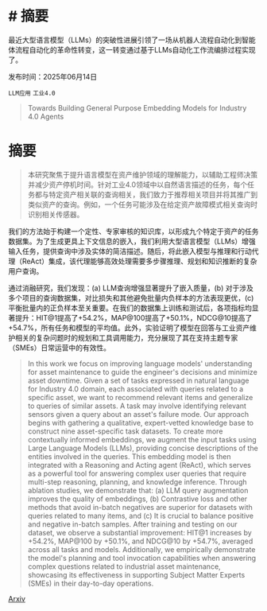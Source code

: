 # # 摘要
最近大型语言模型（LLMs）的突破性进展引领了一场从机器人流程自动化到智能体流程自动化的革命性转变，这一转变通过基于LLMs自动化工作流编排过程实现了。

发布时间：2025年06月14日

`LLM应用` `工业4.0`

> Towards Building General Purpose Embedding Models for Industry 4.0 Agents

# 摘要

> 本研究聚焦于提升语言模型在资产维护领域的理解能力，以辅助工程师决策并减少资产停机时间。针对工业4.0领域中以自然语言描述的任务，每个任务都与特定资产相关联的查询相关，我们致力于推荐相关项目并将其推广到类似资产的查询。例如，一个任务可能涉及在给定资产故障模式相关查询时识别相关传感器。

我们的方法始于构建一个定性、专家审核的知识库，以形成九个特定于资产的任务数据集。为了生成更具上下文信息的嵌入，我们利用大型语言模型（LLMs）增强输入任务，提供查询中涉及实体的简洁描述。随后，将此嵌入模型与推理和行动代理（ReAct）集成，该代理能够高效处理需要多步骤推理、规划和知识推断的复杂用户查询。

通过消融研究，我们发现：(a) LLM查询增强显著提升了嵌入质量，(b) 对于涉及多个项目的查询数据集，对比损失和其他避免批量内负样本的方法表现更优，(c) 平衡批量内的正负样本至关重要。在我们的数据集上训练和测试后，各项指标均显著提升：HIT@1提高了+54.2%，MAP@100提高了+50.1%，NDCG@10提高了+54.7%，所有任务和模型的平均值。此外，实验证明了模型在回答与工业资产维护相关的复杂问题时的规划和工具调用能力，充分展现了其在支持主题专家（SMEs）日常运营中的有效性。


> In this work we focus on improving language models' understanding for asset maintenance to guide the engineer's decisions and minimize asset downtime. Given a set of tasks expressed in natural language for Industry 4.0 domain, each associated with queries related to a specific asset, we want to recommend relevant items and generalize to queries of similar assets. A task may involve identifying relevant sensors given a query about an asset's failure mode.
  Our approach begins with gathering a qualitative, expert-vetted knowledge base to construct nine asset-specific task datasets. To create more contextually informed embeddings, we augment the input tasks using Large Language Models (LLMs), providing concise descriptions of the entities involved in the queries. This embedding model is then integrated with a Reasoning and Acting agent (ReAct), which serves as a powerful tool for answering complex user queries that require multi-step reasoning, planning, and knowledge inference.
  Through ablation studies, we demonstrate that: (a) LLM query augmentation improves the quality of embeddings, (b) Contrastive loss and other methods that avoid in-batch negatives are superior for datasets with queries related to many items, and (c) It is crucial to balance positive and negative in-batch samples. After training and testing on our dataset, we observe a substantial improvement: HIT@1 increases by +54.2%, MAP@100 by +50.1%, and NDCG@10 by +54.7%, averaged across all tasks and models. Additionally, we empirically demonstrate the model's planning and tool invocation capabilities when answering complex questions related to industrial asset maintenance, showcasing its effectiveness in supporting Subject Matter Experts (SMEs) in their day-to-day operations.

[Arxiv](https://arxiv.org/abs/2506.12607)
